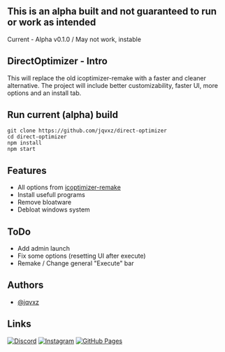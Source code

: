 ## This is an alpha built and not guaranteed to run or work as intended

Current - Alpha v0.1.0 / May not work, instable

## DirectOptimizer - Intro

This will replace the old icoptimizer-remake with a faster and cleaner alternative.
The project will include better customizability, faster UI, more options and an install tab.

## Run current (alpha) build

```CMD
git clone https://github.com/jqvxz/direct-optimizer
cd direct-optimizer
npm install
npm start
```

## Features

- All options from [icoptimizer-remake](https://github.com/jqvxz/icoptimizer-remake)
- Install usefull programs
- Remove bloatware
- Debloat windows system

## ToDo

- Add admin launch
- Fix some options (resetting UI after execute)
- Remake / Change general "Execute" bar 

## Authors

- [@jqvxz](https://github.com/jqvxz)


## Links

[![Discord](https://img.shields.io/badge/Discord-%235865F2.svg?&logo=discord&logoColor=white)](https://discord.gg/enf9WY5pPn)
[![Instagram](https://img.shields.io/badge/Instagram-%23E4405F.svg?logo=Instagram&logoColor=white)](https://www.instagram.com/javon.265/)
[![GitHub Pages](https://img.shields.io/badge/GitHub%20Pages-121013?logo=github&logoColor=white)](https://jqvxz.github.io/web/)
